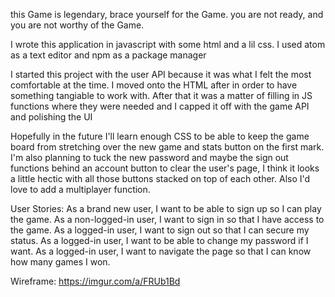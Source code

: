 this Game is legendary, brace yourself for the Game. you are not ready, and you are not worthy of the Game.

I wrote this application in javascript with some html and a lil css. I used atom as a text editor and npm as a package manager

I started this project with the user API because it was what I felt the most comfortable at the time. I moved onto the HTML after in order to have something tangiable to work with. After that it was a matter of filling in JS functions where they were needed and I capped it off with the game API and polishing the UI

Hopefully in the future I'll learn enough CSS to be able to keep the game board from stretching over the new game and stats button on the first mark. I'm also planning to tuck the new password and maybe the sign out functions behind an account button to clear the user's page, I think it looks a little hectic with all those buttons stacked on top of each other. Also I'd love to add a multiplayer function.

User Stories:
As a brand new user, I want to be able to sign up so I can play the game.
As a non-logged-in user, I want to sign in so that I have access to the game.
As a logged-in user, I want to sign out so that I can secure my status.
As a logged-in user, I want to be able to change my password if I want.
As a logged-in user, I want to navigate the page so that I can know how many games I won.

Wireframe:
https://imgur.com/a/FRUb1Bd
